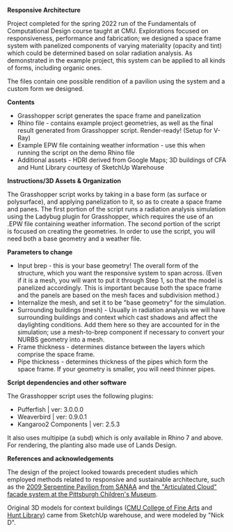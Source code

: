 **Responsive Architecture**

Project completed for the spring 2022 run of the Fundamentals of Computational Design course taught at CMU. Explorations focused on responsiveness, performance and fabrication; we designed a space frame system with panelized components of varying materiality (opacity and tint) which could be determined based on solar radiation analysis. As demonstrated in the example project, this system can be applied to all kinds of forms, including organic ones.

The files contain one possible rendition of a pavilion using the system and a custom form we designed.

**Contents**

- Grasshopper script generates the space frame and panelization
- Rhino file - contains example project geometries, as well as the final result generated from Grasshopper script. Render-ready! (Setup for V-Ray)
- Example EPW file containing weather information - use this when running the script on the demo Rhino file
- Additional assets - HDRI derived from Google Maps; 3D buildings of CFA and Hunt Library courtesy of SketchUp Warehouse

**Instructions/3D Assets &amp; Organization**

The Grasshopper script works by taking in a base form (as surface or polysurface), and applying panelization to it, so as to create a space frame and panes. The first portion of the script runs a radiation analysis simulation using the Ladybug plugin for Grasshopper, which requires the use of an .EPW file containing weather information. The second portion of the script is focused on creating the geometries. In order to use the script, you will need both a base geometry and a weather file.

**Parameters to change**

- Input brep - this is your base geometry! The overall form of the structure, which you want the responsive system to span across. (Even if it is a mesh, you will want to put it through Step 1, so that the model is panelized accordingly. This is important because both the space frame and the panels are based on the mesh faces and subdivision method.)
- Internalize the mesh, and set it to be &quot;base geometry&quot; for the simulation.
- Surrounding buildings (mesh) - Usually in radiation analysis we will have surrounding buildings and context which cast shadows and affect the daylighting conditions. Add them here so they are accounted for in the simulation; use a mesh-to-brep component if necessary to convert your NURBS geometry into a mesh.
- Frame thickness - determines distance between the layers which comprise the space frame.
- Pipe thickness - determines thickness of the pipes which form the space frame. If your geometry is smaller, you will need thinner pipes.

**Script dependencies and other software**

The Grasshopper script uses the following plugins:

- Pufferfish | ver: 3.0.0.0
- Weaverbird | ver: 0.9.0.1
- Kangaroo2 Components | ver: 2.5.3

It also uses multipipe (a subd) which is only available in Rhino 7 and above. For rendering, the planting also made use of Lands Design.

**References and acknowledgements**

The design of the project looked towards precedent studies which employed methods related to responsive and sustainable architecture, such as the [2009 Serpentine Pavilion from SANAA](https://www.serpentinegalleries.org/whats-on/serpentine-gallery-pavilion-2009-kazuyo-sejima-ryue-nishizawa-sanaa-0/) and [the &quot;Articulated Cloud&quot; facade system at the Pittsburgh Children&#39;s Museum](https://iibec.org/acoustics-with-kinetic-facades/).

Original 3D models for context buildings ([CMU College of Fine Arts](https://3dwarehouse.sketchup.com/model/e3c90ce951d482b897d1514a353839e/Carnegie-Mellon-College-of-Fine-Arts?hl=en) and [Hunt Library](https://3dwarehouse.sketchup.com/model/b77d183d6b44aaf7f50c99f478904ece/Hunt-Library-Carnegie-Mellon-University)) came from SketchUp warehouse, and were modeled by &quot;Nick D&quot;.
